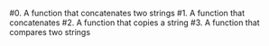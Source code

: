 #0. A function that concatenates two strings
#1. A function that concatenates
#2. A function that copies a string
#3. A function that compares two strings
